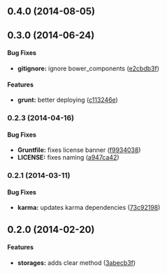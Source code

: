 <a name="0.4.0"></a>
## 0.4.0 (2014-08-05)


<a name="0.3.0"></a>
## 0.3.0 (2014-06-24)


#### Bug Fixes

* **gitignore:** ignore bower_components ([e2cbdb3f](https://github.com/sofa/sofa-storages/commit/e2cbdb3f1027bba7fa0be3981f8e66971ed06892))


#### Features

* **grunt:** better deploying ([c113246e](https://github.com/sofa/sofa-storages/commit/c113246e8b909da5a57810797cf8df5eec4db130))


<a name="0.2.3"></a>
### 0.2.3 (2014-04-16)


#### Bug Fixes

* **Gruntfile:** fixes license banner ([f9934038](https://github.com/sofa/sofa-storages/commit/f9934038a437841403edf33cfc11c58d71015c64))
* **LICENSE:** fixes naming ([a947ca42](https://github.com/sofa/sofa-storages/commit/a947ca422c1fc6a52d0fa38f99e8a941d41b79fd))


<a name="0.2.1"></a>
### 0.2.1 (2014-03-11)


#### Bug Fixes

* **karma:** updates karma dependencies ([73c92198](https://github.com/sofa/sofa-storages/commit/73c92198bddd224fee3dc15175d8142fbac61747))


<a name="0.2.0"></a>
## 0.2.0 (2014-02-20)


#### Features

* **storages:** adds clear method ([3abecb3f](https://github.com/sofa/sofa-storages/commit/3abecb3f20f58e084a07a8b158ca1ddf8cc8b443))


